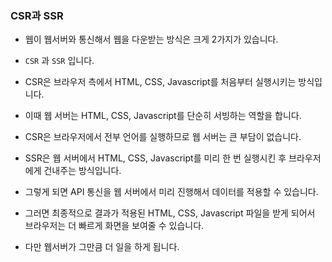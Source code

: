 ### CSR과 SSR

- 웹이 웹서버와 통신해서 웹을 다운받는 방식은 크게 2가지가 있습니다.
- `CSR` 과 `SSR` 입니다.

- CSR은 브라우저 측에서 HTML, CSS, Javascript를 처음부터 실행시키는 방식입니다.
- 이때 웹 서버는 HTML, CSS, Javascript를 단순히 서빙하는 역할을 합니다.
- CSR은 브라우저에서 전부 언어를 실행하므로 웹 서버는 큰 부담이 없습니다.

- SSR은 웹 서버에서 HTML, CSS, Javascript를 미리 한 번 실행시킨 후 브라우저에게 건내주는 방식입니다.
- 그렇게 되면 API 통신을 웹 서버에서 미리 진행해서 데이터를 적용할 수 있습니다.
- 그러면 최종적으로 결과가 적용된 HTML, CSS, Javascript 파일을 받게 되어서 브라우저는 더 빠르게 화면을 보여줄 수 있습니다.
- 다만 웹서버가 그만큼 더 일을 하게 됩니다.
